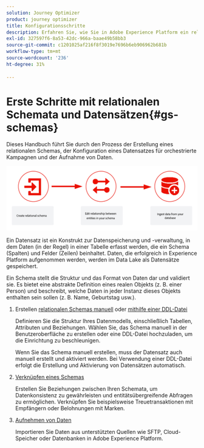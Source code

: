 ```yaml
---
solution: Journey Optimizer
product: journey optimizer
title: Konfigurationsschritte
description: Erfahren Sie, wie Sie in Adobe Experience Platform ein relationales Schema erstellen, indem Sie eine DDL hochladen
exl-id: 327597f6-8a53-42dc-966a-baae49b58bb3
source-git-commit: c1201025af216f8f3019e7696b6eb906962b681b
workflow-type: tm+mt
source-wordcount: '236'
ht-degree: 31%

---
```



# Erste Schritte mit relationalen Schemata und Datensätzen{#gs-schemas}

Dieses Handbuch führt Sie durch den Prozess der Erstellung eines relationalen Schemas, der Konfiguration eines Datensatzes für orchestrierte Kampagnen und der Aufnahme von Daten.

![](assets/do-not-localize/schema_admin.png)

Ein Datensatz ist ein Konstrukt zur Datenspeicherung und -verwaltung, in dem Daten (in der Regel) in einer Tabelle erfasst werden, die ein Schema (Spalten) und Felder (Zeilen) beinhaltet. Daten, die erfolgreich in Experience Platform aufgenommen werden, werden im Data Lake als Datensätze gespeichert.

Ein Schema stellt die Struktur und das Format von Daten dar und validiert sie. Es bietet eine abstrakte Definition eines realen Objekts (z. B. einer Person) und beschreibt, welche Daten in jeder Instanz dieses Objekts enthalten sein sollen (z. B. Name, Geburtstag usw.).


1. Erstellen [relationalen Schemas manuell](manual-schema.md) oder [mithilfe einer DDL-Datei](file-upload-schema.md)

   Definieren Sie die Struktur Ihres Datenmodells, einschließlich Tabellen, Attributen und Beziehungen. Wählen Sie, das Schema manuell in der Benutzeroberfläche zu erstellen oder eine DDL-Datei hochzuladen, um die Einrichtung zu beschleunigen.

   Wenn Sie das Schema manuell erstellen, muss der Datensatz auch manuell erstellt und aktiviert werden. Bei Verwendung einer DDL-Datei erfolgt die Erstellung und Aktivierung von Datensätzen automatisch.

1. [Verknüpfen eines Schemas](file-upload-schema.md)

   Erstellen Sie Beziehungen zwischen Ihren Schemata, um Datenkonsistenz zu gewährleisten und entitätsübergreifende Abfragen zu ermöglichen. Verknüpfen Sie beispielsweise Treuetransaktionen mit Empfängern oder Belohnungen mit Marken.

1. [Aufnehmen von Daten](ingest-data.md)

   Importieren Sie Daten aus unterstützten Quellen wie SFTP, Cloud-Speicher oder Datenbanken in Adobe Experience Platform.


